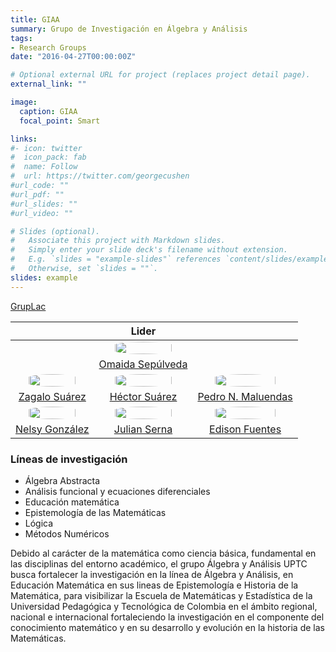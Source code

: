 ```yaml
---
title: GIAA
summary: Grupo de Investigación en Álgebra y Análisis
tags:
- Research Groups
date: "2016-04-27T00:00:00Z"

# Optional external URL for project (replaces project detail page).
external_link: ""

image:
  caption: GIAA
  focal_point: Smart

links:
#- icon: twitter
#  icon_pack: fab
#  name: Follow
#  url: https://twitter.com/georgecushen
#url_code: ""
#url_pdf: ""
#url_slides: ""
#url_video: ""

# Slides (optional).
#   Associate this project with Markdown slides.
#   Simply enter your slide deck's filename without extension.
#   E.g. `slides = "example-slides"` references `content/slides/example-slides.md`.
#   Otherwise, set `slides = ""`.
slides: example
---
```


<style>
  #circleM
  {
  border-radius:50% 50% 50% 50%;
  width: 80%;
  }
</style>


[GrupLac](https://scienti.minciencias.gov.co/gruplac/jsp/visualiza/visualizagr.jsp?nro=00000000000951)

&nbsp;| Lider | &nbsp;
:----: | :----:| :----:
&nbsp;|[<img src ="https://matematicas.netlify.app/authors/sepulveda-o/avatar_hu50e9fa2416a076a452ba4ae414b9e830_809148_270x270_fill_q90_lanczos_center.jpg" id="circleM">](https://matematicas.netlify.app/authors/sepulveda-o/) | &nbsp;
&nbsp;| [Omaida Sepúlveda](https://matematicas.netlify.app/authors/sepulveda-o/) | &nbsp;
[<img src ="https://matematicas.netlify.app/authors/sanchez-z/avatar_hu15f847b7afdfcea7d4156d046ba50c64_5893_270x270_fill_q90_lanczos_center.jpg"  id="circleM">](https://matematicas.netlify.app/authors/sanchez-z/) |[<img src ="https://matematicas.netlify.app/authors/suarez-h/avatar_hu8c79bc4083ecce55149fa691aa32a9a4_36921_270x270_fill_q90_lanczos_center.jpg"  id="circleM">](https://matematicas.netlify.app/authors/suarez-h/) | [<img src ="https://matematicas.netlify.app/authors/maluendas-p/avatar_hu776a92a3a8823ddb06d6424eb8c2d7f5_5646_270x270_fill_q90_lanczos_center.jpg"  id="circleM">](https://matematicas.netlify.app/authors/maluendas-p/)|
[Zagalo Suárez](https://matematicas.netlify.app/authors/sanchez-z/)|[Héctor Suárez](https://matematicas.netlify.app/authors/suarez-h/)| [Pedro N. Maluendas](https://matematicas.netlify.app/authors/maluendas-p/)
[<img src ="https://matematicas.netlify.app/authors/gonzalez-n/avatar_hu8b577e12f3220d838fe4749cd0d2cacf_260957_270x270_fill_q90_lanczos_center.jpg" id="circleM">](https://matematicas.netlify.app/authors/gonzalez-n/) |  [<img src ="https://matematicas.netlify.app/authors/serna-r/avatar_hu0a6fbd488de4651afe5722c5cfe71339_628863_270x270_fill_q90_lanczos_center.jpg"  id="circleM">](https://matematicas.netlify.app/authors/serna-r/)|[<img src ="https://matematicas.netlify.app/authors/fuentes-e/avatar_hub9b23f3c28359c7dd103ffaa7248293e_114432_270x270_fill_q90_lanczos_center.jpg"  id="circleM">](https://matematicas.netlify.app/authors/fuentes-e/)
[Nelsy González](https://matematicas.netlify.app/authors/gonzalez-n/) |[Julian Serna](https://matematicas.netlify.app/authors/serna-r/)|[Edison Fuentes](https://matematicas.netlify.app/authors/fuentes=e/)



### Líneas de investigación

+ Álgebra Abstracta
+ Análisis funcional y ecuaciones diferenciales
+ Educación matemática
+ Epistemología de las Matemáticas
+ Lógica
+ Métodos Numéricos

Debido al carácter de la matemática como ciencia básica, fundamental en las disciplinas del entorno académico, el grupo Álgebra y Análisis UPTC busca fortalecer la investigación en la línea de Álgebra y Análisis, en Educación Matemática en sus lineas de Epistemología e Historia de la Matemática, para visibilizar la Escuela de Matemáticas y Estadística de la Universidad Pedagógica y Tecnológica de Colombia  en el ámbito regional, nacional e internacional fortaleciendo la investigación en el componente del conocimiento matemático y en su desarrollo y evolución en la historia de las Matemáticas.





